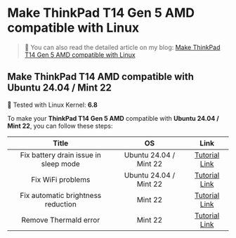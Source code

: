 # Make ThinkPad T14 Gen 5 AMD compatible with Linux

> 📝 You can also read the detailed article on my blog:
[Make ThinkPad T14 Gen 5 AMD compatible with Linux](https://www.damian-freelance.com/blog/how-to-make-the-thinkpad-t14-gen-5-amd-compatible-with-linux)

## Make ThinkPad T14 AMD compatible with Ubuntu 24.04 / Mint 22

🐧 Tested with Linux Kernel: **6.8**

To make your **ThinkPad T14 Gen 5 AMD** compatible with **Ubuntu 24.04 / Mint 22**, you can follow these steps:

| Title | OS | Link |
|:---:|:---:|:---:|
| Fix battery drain issue in sleep mode | Ubuntu 24.04 / Mint 22 | [Tutorial Link](https://github.com/s-damian/thinkpad-t14-gen-5-amd-linux/blob/main/ubuntu-24-04/fix-battery-drain-issue-in-sleep-mode.md) |
| Fix WiFi problems | Ubuntu 24.04 / Mint 22 | [Tutorial Link](https://github.com/s-damian/thinkpad-t14-gen-5-amd-linux/blob/main/ubuntu-24-04/fix-wifi.md) |
| Fix automatic brightness reduction | Mint 22 | [Tutorial Link](https://github.com/s-damian/thinkpad-t14-gen-5-amd-linux/blob/main/mint-22/fix-automatic-brightness-reduction.md) |
| Remove Thermald error | Mint 22 | [Tutorial Link](https://github.com/s-damian/thinkpad-t14-gen-5-amd-linux/blob/main/mint-22/remove-thermald.md) |